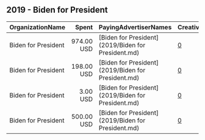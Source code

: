 ## 2019 - Biden for President 
|OrganizationName|Spent|PayingAdvertiserNames|CreativeUrls|Impressions|Genders|AgeBrackets|CountryCodes|BillingAddresses|CandidateBallotInformation|
|:---|---:|:---|:---|---:|:---|:---|:---|:---|:---|
|Biden for President|974.00 USD|[Biden for President](2019/Biden for President.md)|[0](https://www.snap.com/political-ads/asset/0e4cb9b8c7909202d71caa94ee529290997d9822a8ba71d55434399df1b9d9ee?mediaType=png)|245,052||17+|united states|"1500 Market St #19,Philadelphia,19102,US"||
|Biden for President|198.00 USD|[Biden for President](2019/Biden for President.md)|[0](https://www.snap.com/political-ads/asset/5a90a9c7fdc306973a25e86035d9b18f9a6a1599700e806c128e21430ce50f30?mediaType=mp4)|36,008|||united states|"1500 Market St #19,Philadelphia,19102,US"|Joe Biden|
|Biden for President|3.00 USD|[Biden for President](2019/Biden for President.md)|[0](https://www.snap.com/political-ads/asset/0e4cb9b8c7909202d71caa94ee529290997d9822a8ba71d55434399df1b9d9ee?mediaType=png)|834|||united states|"1500 Market St #19,Philadelphia,19102,US"|Joe Biden|
|Biden for President|500.00 USD|[Biden for President](2019/Biden for President.md)|[0](https://www.snap.com/political-ads/asset/042b572433a0a7cd3556c906a777f244911522c486b74d32487dd293e311f902?mediaType=mp4)|267,396|||united states|"1500 Market St #19,Philadelphia,19102,US"||
